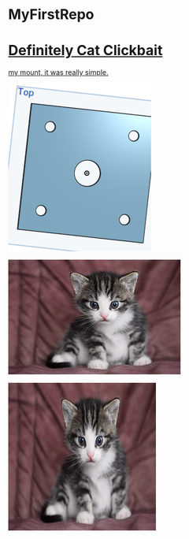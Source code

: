 # MyFirstRepo

# [Definitely Cat Clickbait](https://www.markdownguide.org/cheat-sheet/)


[my mount, it was really simple.](https://cvilleschools.onshape.com/documents/f9267e1b2cd95aa3acaf2426/w/53190cc2c3784edcf9003bfc/e/44e18eaa2b8d3e0239122604)

![part](mount.png)

![meow](cats.jpg)

<img src="cats.jpg" alt="alt text" width="300" height="300">

